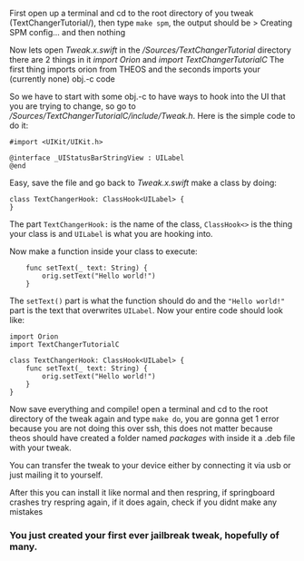 First open up a terminal and cd to the root directory of you tweak (TextChangerTutorial/), then type ```make spm```, the output should be > Creating SPM config… and then nothing

Now lets open *Tweak.x.swift* in the */Sources/TextChangerTutorial* directory there are 2 things in it *import Orion* and *import TextChangerTutorialC*
The first thing imports orion from THEOS and the seconds imports your (currently none) obj.-c code

So we have to start with some obj.-c to have ways to hook into the UI that you are trying to change, so go to */Sources/TextChangerTutorialC/include/Tweak.h*. Here is the simple code to do it:
```
#import <UIKit/UIKit.h>

@interface _UIStatusBarStringView : UILabel
@end
```
Easy, save the file and go back to *Tweak.x.swift* make a class by doing:
```
class TextChangerHook: ClassHook<UILabel> {
}
```
The part ```TextChangerHook:``` is the name of the class, ```ClassHook<>``` is the thing your class is and ```UILabel``` is what you are hooking into.

Now make a function inside your class to execute:
```
    func setText(_ text: String) {
        orig.setText("Hello world!")
    }
```
The ```setText()``` part is what the function should do and the ```"Hello world!"``` part is the text that overwrites ```UILabel```.
Now your entire code should look like:
```
import Orion
import TextChangerTutorialC

class TextChangerHook: ClassHook<UILabel> {
    func setText(_ text: String) {
        orig.setText("Hello world!")
    }    
}
```
Now save everything and compile! open a terminal and cd to the root directory of the tweak again and type ```make do```, you are gonna get 1 error because you are not doing this over ssh, this does not matter because 
theos should have created a folder named *packages* with inside it a .deb file with your tweak.

You can transfer the tweak to your device either by connecting it via usb or just mailing it to yourself.

After this you can install it like normal and then respring, if springboard crashes try respring again, if it does again, check if you didnt make any mistakes 

### You just created your first ever jailbreak tweak, hopefully of many.
